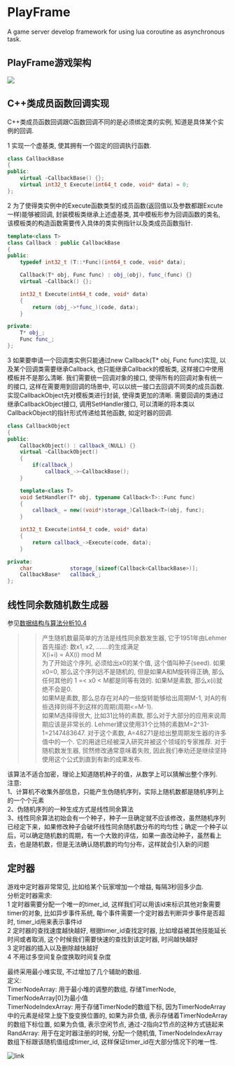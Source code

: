 PlayFrame
=========

A game server develop framework for using lua coroutine as asynchronous task.

## PlayFrame游戏架构
![](https://github.com/zfengzhen/Blog/blob/master/img/PlayFrame游戏架构.png)

## C++类成员函数回调实现
C++类成员函数回调跟C函数回调不同的是必须绑定类的实例, 知道是具体某个实例的回调.   
   
1 实现一个虚基类, 使其拥有一个固定的回调执行函数.     
```c++
class CallbackBase
{
public:
    virtual ~CallbackBase() {};
    virtual int32_t Execute(int64_t code, void* data) = 0;
};
```  

2 为了使得类实例中的Execute函数类型的成员函数(返回值以及参数都跟Excute一样)能够被回调, 封装模板类继承上述虚基类, 其中模板形参为回调函数的类名, 该模板类的构造函数需要传入具体的类实例指针以及类成员函数指针.  
```c++
template<class T>
class Callback : public CallbackBase
{
public:
    typedef int32_t (T::*Func)(int64_t code, void* data);

    Callback(T* obj, Func func) : obj_(obj), func_(func) {}
    virtual ~Callback() {};

    int32_t Execute(int64_t code, void* data)
    {
        return (obj_->*func_)(code, data);
    }

private:
    T* obj_;
    Func func_;
};
```  

3 如果要申请一个回调类实例只能通过new Callback<T>(T* obj, Func func)实现, 以及某个回调类需要继承Callback, 也只能继承Callback<T>的模板类, 这样接口中使用模板并不是那么清晰. 我们需要统一回调对象的接口, 使得所有的回调对象有统一的接口, 这样在需要用到回调的场景中, 可以以统一接口去回调不同类的成员函数. 实现CallbackObject先对模板类进行封装, 使得类更加的清晰. 需要回调的类通过继承CallbackObject接口, 调用SetHandler接口, 可以清晰的将本类以CallbackObject的指针形式传递给其他函数, 如定时器的回调.   
```c++
class CallbackObject
{
public:
    CallbackObject() : callback_(NULL) {}
    virtual ~CallbackObject()
    {
        if(callback_)
            callback_->~CallbackBase();
    }

    template<class T>
    void SetHandler(T* obj, typename Callback<T>::Func func)
    {
        callback_ = new((void*)storage_)Callback<T>(obj, func);
    }

    int32_t Execute(int64_t code, void* data)
    {
        return callback_->Execute(code, data);
    }

private:
    char            storage_[sizeof(Callback<CallbackBase>)];
    CallbackBase*   callback_;
};
```   

## 线性同余数随机数生成器
参见[数据结构与算法分析10.4](http://book.douban.com/subject/1139426/)  

>> 产生随机数最简单的方法是线性同余数发生器, 它于1951年由Lehmer首先描述: 数x1, x2, .......的生成满足  
>>      X(i+i) = AX(i) mod M  
>> 为了开始这个序列, 必须给出x0的某个值, 这个值叫种子(seed). 如果x0=0, 那么这个序列远不是随机的, 但是如果A和M旋转得正确, 那么任何其他的 1 =< x0 < M都是同等有效的. 如果M是素数, 那么x(i)就绝不会是0.   
>> 如果M是素数, 那么总存在对A的一些旋转能够给出周期M-1, 对A的有些选择则得不到这样的周期(周期<=M-1).   
>> 如果M选择得很大, 比如31比特的素数, 那么对于大部分的应用来说周期应该是非常长的. Lehmer建议使用31个比特的素数M=2^31-1=2147483647. 对于这个素数, A=48271是给出整周期发生器的许多值中的一个. 它的用途已经被深入研究并被这个领域的专家推荐. 对于随机数发生器, 贸然修改通常意味着失败, 因此我们奉劝还是继续坚持使用这个公式到直到有新的成果发布.     

该算法不适合加密，理论上知道随机种子的值，从数学上可以猜解出整个序列.  
注意:  
1、计算机不收集外部信息，只能产生伪随机序列，实际上随机数都是随机序列上的一个个元素  
2、伪随机序列的一种生成方式是线性同余算法  
3、线性同余算法初始会有一个种子，种子一旦确定就不应该修改，虽然随机序列已经定下来，如果修改种子会破坏线性同余随机数分布的均匀性；确定一个种子以后，可以确定随机数的周期，有一个大致的评估，如果一直改动种子，虽然看上去，也是随机数，但是无法确认随机数的均匀分布，这样就会引入新的问题  

## 定时器
游戏中定时器非常常见, 比如给某个玩家增加一个增益, 每隔3秒回多少血.  
分析定时器需求:  
1 定时器需要分配一个唯一的timer_id, 这样我们可以用该id来标识其他对象需要timer的对象, 比如异步事件系统, 每个事件需要一个定时器去判断异步事件是否超时, timer_id用来表示事件id  
2 定时器的查找速度越快越好, 根据timer_id查找定时器, 比如增益被其他技能延长时间或者取消, 这个时候我们需要快速的查找到该定时器, 时间越快越好  
3 定时器的插入以及删除越快越好  
4 不用过多空间复杂度换取时间复杂度  

最终采用最小堆实现, 不过增加了几个辅助的数组.  
定义:  
TimerNodeArray: 用于最小堆的调整的数组, 存储TimerNode, TimerNodeArray[0]为最小值  
TimerNodeIndexArray: 用于存储TimerNode的数组下标, 因为TimerNodeArray中的元素是经常上旋下旋变换位置的, 如果为非负值, 表示存储着TimerNodeArray的数组下标位置, 如果为负值, 表示空闲节点, 通过-2指向2节点的这种方式链起来  
RandArray: 用于在定时器注册的时候, 分配一个随机值, TimerNodeIndexArray数组下标跟该随机值组成timer_id, 这样保证timer_id在大部分情况下的唯一性.  

![link](https://github.com/zfengzhen/Blog/blob/master/img/PlayFrame_heaptimer.png)  
  
